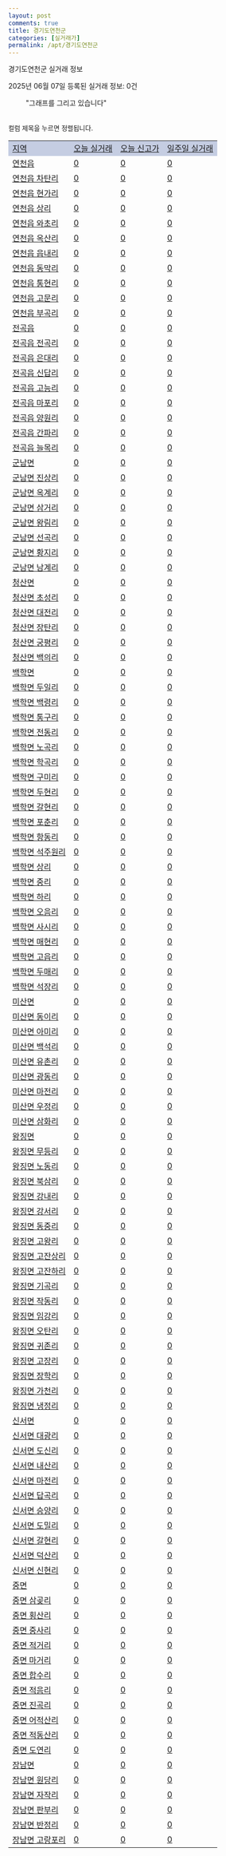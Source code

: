 ```yaml
---
layout: post
comments: true
title: 경기도연천군
categories: [실거래가]
permalink: /apt/경기도연천군
---
```


경기도연천군 실거래 정보

2025년 06월 07일 등록된 실거래 정보: 0건

<!--<script async src="https://pagead2.googlesyndication.com/pagead/js/adsbygoogle.js?client=ca-pub-3485438051770037"
 crossorigin="anonymous"></script>-->

<script type="text/javascript">
  google.charts.load('current', {'packages':['corechart']});
  google.charts.setOnLoadCallback(drawChart);

  function drawChart() {
    var data = google.visualization.arrayToDataTable([['거래일', '매매', '전월세', '전매'], ['21-01', 1, 0, 0], ['21-02', 16, 11, 0], ['21-03', 0, 1, 0], ['21-04', 0, 1, 0], ['21-05', 0, 1, 0], ['21-06', 0, 1, 0], ['21-07', 1, 1, 0], ['21-08', 20, 31, 0], ['21-09', 24, 17, 0], ['21-10', 33, 8, 0], ['21-11', 8, 11, 0], ['21-12', 13, 9, 0], ['22-01', 12, 8, 0], ['22-02', 11, 11, 0], ['22-03', 11, 8, 0], ['22-04', 17, 23, 0], ['22-05', 14, 10, 0], ['22-06', 8, 12, 0], ['22-07', 8, 9, 0], ['22-08', 3, 1, 0], ['23-07', 0, 1, 0], ['23-08', 0, 1, 0], ['23-09', 0, 1, 0], ['23-10', 0, 4, 0], ['23-11', 9, 16, 1], ['23-12', 7, 19, 1], ['24-01', 1, 2, 0], ['24-02', 0, 1, 0], ['24-03', 0, 1, 0], ['24-04', 0, 1, 0], ['24-05', 3, 6, 0], ['24-06', 13, 11, 1], ['24-07', 3, 12, 0], ['24-08', 18, 5, 2], ['24-09', 9, 10, 2], ['24-10', 19, 6, 21], ['24-11', 8, 0, 8], ['24-12', 10, 10, 10], ['25-01', 16, 16, 16], ['25-02', 24, 24, 24], ['25-03', 17, 17, 17], ['25-04', 8, 8, 8], ['25-05', 5, 5, 5]]);

    var options = {
      title: '최근 1년간 유형별 거래량 추이',
      legend: { position: 'bottom' }
    };

    setTimeout(function() {
        var chart = new google.visualization.LineChart(document.getElementById('columnchart_material'));
        chart.draw(data, (options));
        document.getElementById('loading').style.display = 'none';
        var dayLabel = (new Date()).getDay();
        if (dayLabel < 2) {
            sorttable.innerSortFunction.apply(document.getElementById('week'), []);
            sorttable.innerSortFunction.apply(document.getElementById('week'), []);        
        }
        else {
            sorttable.innerSortFunction.apply(document.getElementById('today'), []);
            sorttable.innerSortFunction.apply(document.getElementById('today'), []);
        }
    }, 200);

  }
</script>

<div id="loading" style="z-index:20; display: block; margin-left: 35px">"그래프를 그리고 있습니다"</div>
<div id="columnchart_material" style="width: 95%; margin-left: -35px; display: block"></div>
<!--<div style="width: 95%; margin-left: -35px; display: block">
      <script async src="https://pagead2.googlesyndication.com/pagead/js/adsbygoogle.js?client=ca-pub-3485438051770037"
          crossorigin="anonymous"></script>
      <ins class="adsbygoogle"
          style="display:block"
          data-ad-format="fluid"
          data-ad-layout-key="-fb+5w+4e-db+86"
          data-ad-client="ca-pub-3485438051770037"
          data-ad-slot="1827090281"></ins>
      <script>
          (adsbygoogle = window.adsbygoogle || []).push({});
      </script>
</div>-->
<br>

<font size='small' style='font-size: small;'>컬럼 제목을 누르면 정렬됩니다.</font>
<table class="sortable">
  <tr style='background-color: rgba(114, 132, 186,0.4);'>
    <td id="region"><a href="#">지역</a></td>
    <td id="today"><a href="#">오늘 실거래</a></td>
    <td id="today_new"><a href="#">오늘 신고가</a></td>
    <td id="week"><a href="#">일주일 실거래</a></td>
  </tr>

  
  <tr class="item">
    <td><a href="경기도연천군연천읍">연천읍</a></td>
    <td><a href="경기도연천군연천읍">0</a></td>
    <td><a href="경기도연천군연천읍">0</a></td>
    <td><a href="경기도연천군연천읍">0</a></td>
  </tr>
    

  <tr class="item">
    <td><a href="경기도연천군연천읍차탄리">연천읍 차탄리</a></td>
    <td><a href="경기도연천군연천읍차탄리">0</a></td>
    <td><a href="경기도연천군연천읍차탄리">0</a></td>
    <td><a href="경기도연천군연천읍차탄리">0</a></td>
  </tr>
    

  <tr class="item">
    <td><a href="경기도연천군연천읍현가리">연천읍 현가리</a></td>
    <td><a href="경기도연천군연천읍현가리">0</a></td>
    <td><a href="경기도연천군연천읍현가리">0</a></td>
    <td><a href="경기도연천군연천읍현가리">0</a></td>
  </tr>
    

  <tr class="item">
    <td><a href="경기도연천군연천읍상리">연천읍 상리</a></td>
    <td><a href="경기도연천군연천읍상리">0</a></td>
    <td><a href="경기도연천군연천읍상리">0</a></td>
    <td><a href="경기도연천군연천읍상리">0</a></td>
  </tr>
    

  <tr class="item">
    <td><a href="경기도연천군연천읍와초리">연천읍 와초리</a></td>
    <td><a href="경기도연천군연천읍와초리">0</a></td>
    <td><a href="경기도연천군연천읍와초리">0</a></td>
    <td><a href="경기도연천군연천읍와초리">0</a></td>
  </tr>
    

  <tr class="item">
    <td><a href="경기도연천군연천읍옥산리">연천읍 옥산리</a></td>
    <td><a href="경기도연천군연천읍옥산리">0</a></td>
    <td><a href="경기도연천군연천읍옥산리">0</a></td>
    <td><a href="경기도연천군연천읍옥산리">0</a></td>
  </tr>
    

  <tr class="item">
    <td><a href="경기도연천군연천읍읍내리">연천읍 읍내리</a></td>
    <td><a href="경기도연천군연천읍읍내리">0</a></td>
    <td><a href="경기도연천군연천읍읍내리">0</a></td>
    <td><a href="경기도연천군연천읍읍내리">0</a></td>
  </tr>
    

  <tr class="item">
    <td><a href="경기도연천군연천읍동막리">연천읍 동막리</a></td>
    <td><a href="경기도연천군연천읍동막리">0</a></td>
    <td><a href="경기도연천군연천읍동막리">0</a></td>
    <td><a href="경기도연천군연천읍동막리">0</a></td>
  </tr>
    

  <tr class="item">
    <td><a href="경기도연천군연천읍통현리">연천읍 통현리</a></td>
    <td><a href="경기도연천군연천읍통현리">0</a></td>
    <td><a href="경기도연천군연천읍통현리">0</a></td>
    <td><a href="경기도연천군연천읍통현리">0</a></td>
  </tr>
    

  <tr class="item">
    <td><a href="경기도연천군연천읍고문리">연천읍 고문리</a></td>
    <td><a href="경기도연천군연천읍고문리">0</a></td>
    <td><a href="경기도연천군연천읍고문리">0</a></td>
    <td><a href="경기도연천군연천읍고문리">0</a></td>
  </tr>
    

  <tr class="item">
    <td><a href="경기도연천군연천읍부곡리">연천읍 부곡리</a></td>
    <td><a href="경기도연천군연천읍부곡리">0</a></td>
    <td><a href="경기도연천군연천읍부곡리">0</a></td>
    <td><a href="경기도연천군연천읍부곡리">0</a></td>
  </tr>
    

  <tr class="item">
    <td><a href="경기도연천군전곡읍">전곡읍</a></td>
    <td><a href="경기도연천군전곡읍">0</a></td>
    <td><a href="경기도연천군전곡읍">0</a></td>
    <td><a href="경기도연천군전곡읍">0</a></td>
  </tr>
    

  <tr class="item">
    <td><a href="경기도연천군전곡읍전곡리">전곡읍 전곡리</a></td>
    <td><a href="경기도연천군전곡읍전곡리">0</a></td>
    <td><a href="경기도연천군전곡읍전곡리">0</a></td>
    <td><a href="경기도연천군전곡읍전곡리">0</a></td>
  </tr>
    

  <tr class="item">
    <td><a href="경기도연천군전곡읍은대리">전곡읍 은대리</a></td>
    <td><a href="경기도연천군전곡읍은대리">0</a></td>
    <td><a href="경기도연천군전곡읍은대리">0</a></td>
    <td><a href="경기도연천군전곡읍은대리">0</a></td>
  </tr>
    

  <tr class="item">
    <td><a href="경기도연천군전곡읍신답리">전곡읍 신답리</a></td>
    <td><a href="경기도연천군전곡읍신답리">0</a></td>
    <td><a href="경기도연천군전곡읍신답리">0</a></td>
    <td><a href="경기도연천군전곡읍신답리">0</a></td>
  </tr>
    

  <tr class="item">
    <td><a href="경기도연천군전곡읍고능리">전곡읍 고능리</a></td>
    <td><a href="경기도연천군전곡읍고능리">0</a></td>
    <td><a href="경기도연천군전곡읍고능리">0</a></td>
    <td><a href="경기도연천군전곡읍고능리">0</a></td>
  </tr>
    

  <tr class="item">
    <td><a href="경기도연천군전곡읍마포리">전곡읍 마포리</a></td>
    <td><a href="경기도연천군전곡읍마포리">0</a></td>
    <td><a href="경기도연천군전곡읍마포리">0</a></td>
    <td><a href="경기도연천군전곡읍마포리">0</a></td>
  </tr>
    

  <tr class="item">
    <td><a href="경기도연천군전곡읍양원리">전곡읍 양원리</a></td>
    <td><a href="경기도연천군전곡읍양원리">0</a></td>
    <td><a href="경기도연천군전곡읍양원리">0</a></td>
    <td><a href="경기도연천군전곡읍양원리">0</a></td>
  </tr>
    

  <tr class="item">
    <td><a href="경기도연천군전곡읍간파리">전곡읍 간파리</a></td>
    <td><a href="경기도연천군전곡읍간파리">0</a></td>
    <td><a href="경기도연천군전곡읍간파리">0</a></td>
    <td><a href="경기도연천군전곡읍간파리">0</a></td>
  </tr>
    

  <tr class="item">
    <td><a href="경기도연천군전곡읍늘목리">전곡읍 늘목리</a></td>
    <td><a href="경기도연천군전곡읍늘목리">0</a></td>
    <td><a href="경기도연천군전곡읍늘목리">0</a></td>
    <td><a href="경기도연천군전곡읍늘목리">0</a></td>
  </tr>
    

  <tr class="item">
    <td><a href="경기도연천군군남면">군남면</a></td>
    <td><a href="경기도연천군군남면">0</a></td>
    <td><a href="경기도연천군군남면">0</a></td>
    <td><a href="경기도연천군군남면">0</a></td>
  </tr>
    

  <tr class="item">
    <td><a href="경기도연천군군남면진상리">군남면 진상리</a></td>
    <td><a href="경기도연천군군남면진상리">0</a></td>
    <td><a href="경기도연천군군남면진상리">0</a></td>
    <td><a href="경기도연천군군남면진상리">0</a></td>
  </tr>
    

  <tr class="item">
    <td><a href="경기도연천군군남면옥계리">군남면 옥계리</a></td>
    <td><a href="경기도연천군군남면옥계리">0</a></td>
    <td><a href="경기도연천군군남면옥계리">0</a></td>
    <td><a href="경기도연천군군남면옥계리">0</a></td>
  </tr>
    

  <tr class="item">
    <td><a href="경기도연천군군남면삼거리">군남면 삼거리</a></td>
    <td><a href="경기도연천군군남면삼거리">0</a></td>
    <td><a href="경기도연천군군남면삼거리">0</a></td>
    <td><a href="경기도연천군군남면삼거리">0</a></td>
  </tr>
    

  <tr class="item">
    <td><a href="경기도연천군군남면왕림리">군남면 왕림리</a></td>
    <td><a href="경기도연천군군남면왕림리">0</a></td>
    <td><a href="경기도연천군군남면왕림리">0</a></td>
    <td><a href="경기도연천군군남면왕림리">0</a></td>
  </tr>
    

  <tr class="item">
    <td><a href="경기도연천군군남면선곡리">군남면 선곡리</a></td>
    <td><a href="경기도연천군군남면선곡리">0</a></td>
    <td><a href="경기도연천군군남면선곡리">0</a></td>
    <td><a href="경기도연천군군남면선곡리">0</a></td>
  </tr>
    

  <tr class="item">
    <td><a href="경기도연천군군남면황지리">군남면 황지리</a></td>
    <td><a href="경기도연천군군남면황지리">0</a></td>
    <td><a href="경기도연천군군남면황지리">0</a></td>
    <td><a href="경기도연천군군남면황지리">0</a></td>
  </tr>
    

  <tr class="item">
    <td><a href="경기도연천군군남면남계리">군남면 남계리</a></td>
    <td><a href="경기도연천군군남면남계리">0</a></td>
    <td><a href="경기도연천군군남면남계리">0</a></td>
    <td><a href="경기도연천군군남면남계리">0</a></td>
  </tr>
    

  <tr class="item">
    <td><a href="경기도연천군청산면">청산면</a></td>
    <td><a href="경기도연천군청산면">0</a></td>
    <td><a href="경기도연천군청산면">0</a></td>
    <td><a href="경기도연천군청산면">0</a></td>
  </tr>
    

  <tr class="item">
    <td><a href="경기도연천군청산면초성리">청산면 초성리</a></td>
    <td><a href="경기도연천군청산면초성리">0</a></td>
    <td><a href="경기도연천군청산면초성리">0</a></td>
    <td><a href="경기도연천군청산면초성리">0</a></td>
  </tr>
    

  <tr class="item">
    <td><a href="경기도연천군청산면대전리">청산면 대전리</a></td>
    <td><a href="경기도연천군청산면대전리">0</a></td>
    <td><a href="경기도연천군청산면대전리">0</a></td>
    <td><a href="경기도연천군청산면대전리">0</a></td>
  </tr>
    

  <tr class="item">
    <td><a href="경기도연천군청산면장탄리">청산면 장탄리</a></td>
    <td><a href="경기도연천군청산면장탄리">0</a></td>
    <td><a href="경기도연천군청산면장탄리">0</a></td>
    <td><a href="경기도연천군청산면장탄리">0</a></td>
  </tr>
    

  <tr class="item">
    <td><a href="경기도연천군청산면궁평리">청산면 궁평리</a></td>
    <td><a href="경기도연천군청산면궁평리">0</a></td>
    <td><a href="경기도연천군청산면궁평리">0</a></td>
    <td><a href="경기도연천군청산면궁평리">0</a></td>
  </tr>
    

  <tr class="item">
    <td><a href="경기도연천군청산면백의리">청산면 백의리</a></td>
    <td><a href="경기도연천군청산면백의리">0</a></td>
    <td><a href="경기도연천군청산면백의리">0</a></td>
    <td><a href="경기도연천군청산면백의리">0</a></td>
  </tr>
    

  <tr class="item">
    <td><a href="경기도연천군백학면">백학면</a></td>
    <td><a href="경기도연천군백학면">0</a></td>
    <td><a href="경기도연천군백학면">0</a></td>
    <td><a href="경기도연천군백학면">0</a></td>
  </tr>
    

  <tr class="item">
    <td><a href="경기도연천군백학면두일리">백학면 두일리</a></td>
    <td><a href="경기도연천군백학면두일리">0</a></td>
    <td><a href="경기도연천군백학면두일리">0</a></td>
    <td><a href="경기도연천군백학면두일리">0</a></td>
  </tr>
    

  <tr class="item">
    <td><a href="경기도연천군백학면백령리">백학면 백령리</a></td>
    <td><a href="경기도연천군백학면백령리">0</a></td>
    <td><a href="경기도연천군백학면백령리">0</a></td>
    <td><a href="경기도연천군백학면백령리">0</a></td>
  </tr>
    

  <tr class="item">
    <td><a href="경기도연천군백학면통구리">백학면 통구리</a></td>
    <td><a href="경기도연천군백학면통구리">0</a></td>
    <td><a href="경기도연천군백학면통구리">0</a></td>
    <td><a href="경기도연천군백학면통구리">0</a></td>
  </tr>
    

  <tr class="item">
    <td><a href="경기도연천군백학면전동리">백학면 전동리</a></td>
    <td><a href="경기도연천군백학면전동리">0</a></td>
    <td><a href="경기도연천군백학면전동리">0</a></td>
    <td><a href="경기도연천군백학면전동리">0</a></td>
  </tr>
    

  <tr class="item">
    <td><a href="경기도연천군백학면노곡리">백학면 노곡리</a></td>
    <td><a href="경기도연천군백학면노곡리">0</a></td>
    <td><a href="경기도연천군백학면노곡리">0</a></td>
    <td><a href="경기도연천군백학면노곡리">0</a></td>
  </tr>
    

  <tr class="item">
    <td><a href="경기도연천군백학면학곡리">백학면 학곡리</a></td>
    <td><a href="경기도연천군백학면학곡리">0</a></td>
    <td><a href="경기도연천군백학면학곡리">0</a></td>
    <td><a href="경기도연천군백학면학곡리">0</a></td>
  </tr>
    

  <tr class="item">
    <td><a href="경기도연천군백학면구미리">백학면 구미리</a></td>
    <td><a href="경기도연천군백학면구미리">0</a></td>
    <td><a href="경기도연천군백학면구미리">0</a></td>
    <td><a href="경기도연천군백학면구미리">0</a></td>
  </tr>
    

  <tr class="item">
    <td><a href="경기도연천군백학면두현리">백학면 두현리</a></td>
    <td><a href="경기도연천군백학면두현리">0</a></td>
    <td><a href="경기도연천군백학면두현리">0</a></td>
    <td><a href="경기도연천군백학면두현리">0</a></td>
  </tr>
    

  <tr class="item">
    <td><a href="경기도연천군백학면갈현리">백학면 갈현리</a></td>
    <td><a href="경기도연천군백학면갈현리">0</a></td>
    <td><a href="경기도연천군백학면갈현리">0</a></td>
    <td><a href="경기도연천군백학면갈현리">0</a></td>
  </tr>
    

  <tr class="item">
    <td><a href="경기도연천군백학면포춘리">백학면 포춘리</a></td>
    <td><a href="경기도연천군백학면포춘리">0</a></td>
    <td><a href="경기도연천군백학면포춘리">0</a></td>
    <td><a href="경기도연천군백학면포춘리">0</a></td>
  </tr>
    

  <tr class="item">
    <td><a href="경기도연천군백학면항동리">백학면 항동리</a></td>
    <td><a href="경기도연천군백학면항동리">0</a></td>
    <td><a href="경기도연천군백학면항동리">0</a></td>
    <td><a href="경기도연천군백학면항동리">0</a></td>
  </tr>
    

  <tr class="item">
    <td><a href="경기도연천군백학면석주원리">백학면 석주원리</a></td>
    <td><a href="경기도연천군백학면석주원리">0</a></td>
    <td><a href="경기도연천군백학면석주원리">0</a></td>
    <td><a href="경기도연천군백학면석주원리">0</a></td>
  </tr>
    

  <tr class="item">
    <td><a href="경기도연천군백학면상리">백학면 상리</a></td>
    <td><a href="경기도연천군백학면상리">0</a></td>
    <td><a href="경기도연천군백학면상리">0</a></td>
    <td><a href="경기도연천군백학면상리">0</a></td>
  </tr>
    

  <tr class="item">
    <td><a href="경기도연천군백학면중리">백학면 중리</a></td>
    <td><a href="경기도연천군백학면중리">0</a></td>
    <td><a href="경기도연천군백학면중리">0</a></td>
    <td><a href="경기도연천군백학면중리">0</a></td>
  </tr>
    

  <tr class="item">
    <td><a href="경기도연천군백학면하리">백학면 하리</a></td>
    <td><a href="경기도연천군백학면하리">0</a></td>
    <td><a href="경기도연천군백학면하리">0</a></td>
    <td><a href="경기도연천군백학면하리">0</a></td>
  </tr>
    

  <tr class="item">
    <td><a href="경기도연천군백학면오음리">백학면 오음리</a></td>
    <td><a href="경기도연천군백학면오음리">0</a></td>
    <td><a href="경기도연천군백학면오음리">0</a></td>
    <td><a href="경기도연천군백학면오음리">0</a></td>
  </tr>
    

  <tr class="item">
    <td><a href="경기도연천군백학면사시리">백학면 사시리</a></td>
    <td><a href="경기도연천군백학면사시리">0</a></td>
    <td><a href="경기도연천군백학면사시리">0</a></td>
    <td><a href="경기도연천군백학면사시리">0</a></td>
  </tr>
    

  <tr class="item">
    <td><a href="경기도연천군백학면매현리">백학면 매현리</a></td>
    <td><a href="경기도연천군백학면매현리">0</a></td>
    <td><a href="경기도연천군백학면매현리">0</a></td>
    <td><a href="경기도연천군백학면매현리">0</a></td>
  </tr>
    

  <tr class="item">
    <td><a href="경기도연천군백학면고읍리">백학면 고읍리</a></td>
    <td><a href="경기도연천군백학면고읍리">0</a></td>
    <td><a href="경기도연천군백학면고읍리">0</a></td>
    <td><a href="경기도연천군백학면고읍리">0</a></td>
  </tr>
    

  <tr class="item">
    <td><a href="경기도연천군백학면두매리">백학면 두매리</a></td>
    <td><a href="경기도연천군백학면두매리">0</a></td>
    <td><a href="경기도연천군백학면두매리">0</a></td>
    <td><a href="경기도연천군백학면두매리">0</a></td>
  </tr>
    

  <tr class="item">
    <td><a href="경기도연천군백학면석장리">백학면 석장리</a></td>
    <td><a href="경기도연천군백학면석장리">0</a></td>
    <td><a href="경기도연천군백학면석장리">0</a></td>
    <td><a href="경기도연천군백학면석장리">0</a></td>
  </tr>
    

  <tr class="item">
    <td><a href="경기도연천군미산면">미산면</a></td>
    <td><a href="경기도연천군미산면">0</a></td>
    <td><a href="경기도연천군미산면">0</a></td>
    <td><a href="경기도연천군미산면">0</a></td>
  </tr>
    

  <tr class="item">
    <td><a href="경기도연천군미산면동이리">미산면 동이리</a></td>
    <td><a href="경기도연천군미산면동이리">0</a></td>
    <td><a href="경기도연천군미산면동이리">0</a></td>
    <td><a href="경기도연천군미산면동이리">0</a></td>
  </tr>
    

  <tr class="item">
    <td><a href="경기도연천군미산면아미리">미산면 아미리</a></td>
    <td><a href="경기도연천군미산면아미리">0</a></td>
    <td><a href="경기도연천군미산면아미리">0</a></td>
    <td><a href="경기도연천군미산면아미리">0</a></td>
  </tr>
    

  <tr class="item">
    <td><a href="경기도연천군미산면백석리">미산면 백석리</a></td>
    <td><a href="경기도연천군미산면백석리">0</a></td>
    <td><a href="경기도연천군미산면백석리">0</a></td>
    <td><a href="경기도연천군미산면백석리">0</a></td>
  </tr>
    

  <tr class="item">
    <td><a href="경기도연천군미산면유촌리">미산면 유촌리</a></td>
    <td><a href="경기도연천군미산면유촌리">0</a></td>
    <td><a href="경기도연천군미산면유촌리">0</a></td>
    <td><a href="경기도연천군미산면유촌리">0</a></td>
  </tr>
    

  <tr class="item">
    <td><a href="경기도연천군미산면광동리">미산면 광동리</a></td>
    <td><a href="경기도연천군미산면광동리">0</a></td>
    <td><a href="경기도연천군미산면광동리">0</a></td>
    <td><a href="경기도연천군미산면광동리">0</a></td>
  </tr>
    

  <tr class="item">
    <td><a href="경기도연천군미산면마전리">미산면 마전리</a></td>
    <td><a href="경기도연천군미산면마전리">0</a></td>
    <td><a href="경기도연천군미산면마전리">0</a></td>
    <td><a href="경기도연천군미산면마전리">0</a></td>
  </tr>
    

  <tr class="item">
    <td><a href="경기도연천군미산면우정리">미산면 우정리</a></td>
    <td><a href="경기도연천군미산면우정리">0</a></td>
    <td><a href="경기도연천군미산면우정리">0</a></td>
    <td><a href="경기도연천군미산면우정리">0</a></td>
  </tr>
    

  <tr class="item">
    <td><a href="경기도연천군미산면삼화리">미산면 삼화리</a></td>
    <td><a href="경기도연천군미산면삼화리">0</a></td>
    <td><a href="경기도연천군미산면삼화리">0</a></td>
    <td><a href="경기도연천군미산면삼화리">0</a></td>
  </tr>
    

  <tr class="item">
    <td><a href="경기도연천군왕징면">왕징면</a></td>
    <td><a href="경기도연천군왕징면">0</a></td>
    <td><a href="경기도연천군왕징면">0</a></td>
    <td><a href="경기도연천군왕징면">0</a></td>
  </tr>
    

  <tr class="item">
    <td><a href="경기도연천군왕징면무등리">왕징면 무등리</a></td>
    <td><a href="경기도연천군왕징면무등리">0</a></td>
    <td><a href="경기도연천군왕징면무등리">0</a></td>
    <td><a href="경기도연천군왕징면무등리">0</a></td>
  </tr>
    

  <tr class="item">
    <td><a href="경기도연천군왕징면노동리">왕징면 노동리</a></td>
    <td><a href="경기도연천군왕징면노동리">0</a></td>
    <td><a href="경기도연천군왕징면노동리">0</a></td>
    <td><a href="경기도연천군왕징면노동리">0</a></td>
  </tr>
    

  <tr class="item">
    <td><a href="경기도연천군왕징면북삼리">왕징면 북삼리</a></td>
    <td><a href="경기도연천군왕징면북삼리">0</a></td>
    <td><a href="경기도연천군왕징면북삼리">0</a></td>
    <td><a href="경기도연천군왕징면북삼리">0</a></td>
  </tr>
    

  <tr class="item">
    <td><a href="경기도연천군왕징면강내리">왕징면 강내리</a></td>
    <td><a href="경기도연천군왕징면강내리">0</a></td>
    <td><a href="경기도연천군왕징면강내리">0</a></td>
    <td><a href="경기도연천군왕징면강내리">0</a></td>
  </tr>
    

  <tr class="item">
    <td><a href="경기도연천군왕징면강서리">왕징면 강서리</a></td>
    <td><a href="경기도연천군왕징면강서리">0</a></td>
    <td><a href="경기도연천군왕징면강서리">0</a></td>
    <td><a href="경기도연천군왕징면강서리">0</a></td>
  </tr>
    

  <tr class="item">
    <td><a href="경기도연천군왕징면동중리">왕징면 동중리</a></td>
    <td><a href="경기도연천군왕징면동중리">0</a></td>
    <td><a href="경기도연천군왕징면동중리">0</a></td>
    <td><a href="경기도연천군왕징면동중리">0</a></td>
  </tr>
    

  <tr class="item">
    <td><a href="경기도연천군왕징면고왕리">왕징면 고왕리</a></td>
    <td><a href="경기도연천군왕징면고왕리">0</a></td>
    <td><a href="경기도연천군왕징면고왕리">0</a></td>
    <td><a href="경기도연천군왕징면고왕리">0</a></td>
  </tr>
    

  <tr class="item">
    <td><a href="경기도연천군왕징면고잔상리">왕징면 고잔상리</a></td>
    <td><a href="경기도연천군왕징면고잔상리">0</a></td>
    <td><a href="경기도연천군왕징면고잔상리">0</a></td>
    <td><a href="경기도연천군왕징면고잔상리">0</a></td>
  </tr>
    

  <tr class="item">
    <td><a href="경기도연천군왕징면고잔하리">왕징면 고잔하리</a></td>
    <td><a href="경기도연천군왕징면고잔하리">0</a></td>
    <td><a href="경기도연천군왕징면고잔하리">0</a></td>
    <td><a href="경기도연천군왕징면고잔하리">0</a></td>
  </tr>
    

  <tr class="item">
    <td><a href="경기도연천군왕징면기곡리">왕징면 기곡리</a></td>
    <td><a href="경기도연천군왕징면기곡리">0</a></td>
    <td><a href="경기도연천군왕징면기곡리">0</a></td>
    <td><a href="경기도연천군왕징면기곡리">0</a></td>
  </tr>
    

  <tr class="item">
    <td><a href="경기도연천군왕징면작동리">왕징면 작동리</a></td>
    <td><a href="경기도연천군왕징면작동리">0</a></td>
    <td><a href="경기도연천군왕징면작동리">0</a></td>
    <td><a href="경기도연천군왕징면작동리">0</a></td>
  </tr>
    

  <tr class="item">
    <td><a href="경기도연천군왕징면임강리">왕징면 임강리</a></td>
    <td><a href="경기도연천군왕징면임강리">0</a></td>
    <td><a href="경기도연천군왕징면임강리">0</a></td>
    <td><a href="경기도연천군왕징면임강리">0</a></td>
  </tr>
    

  <tr class="item">
    <td><a href="경기도연천군왕징면오탄리">왕징면 오탄리</a></td>
    <td><a href="경기도연천군왕징면오탄리">0</a></td>
    <td><a href="경기도연천군왕징면오탄리">0</a></td>
    <td><a href="경기도연천군왕징면오탄리">0</a></td>
  </tr>
    

  <tr class="item">
    <td><a href="경기도연천군왕징면귀존리">왕징면 귀존리</a></td>
    <td><a href="경기도연천군왕징면귀존리">0</a></td>
    <td><a href="경기도연천군왕징면귀존리">0</a></td>
    <td><a href="경기도연천군왕징면귀존리">0</a></td>
  </tr>
    

  <tr class="item">
    <td><a href="경기도연천군왕징면고장리">왕징면 고장리</a></td>
    <td><a href="경기도연천군왕징면고장리">0</a></td>
    <td><a href="경기도연천군왕징면고장리">0</a></td>
    <td><a href="경기도연천군왕징면고장리">0</a></td>
  </tr>
    

  <tr class="item">
    <td><a href="경기도연천군왕징면장학리">왕징면 장학리</a></td>
    <td><a href="경기도연천군왕징면장학리">0</a></td>
    <td><a href="경기도연천군왕징면장학리">0</a></td>
    <td><a href="경기도연천군왕징면장학리">0</a></td>
  </tr>
    

  <tr class="item">
    <td><a href="경기도연천군왕징면가천리">왕징면 가천리</a></td>
    <td><a href="경기도연천군왕징면가천리">0</a></td>
    <td><a href="경기도연천군왕징면가천리">0</a></td>
    <td><a href="경기도연천군왕징면가천리">0</a></td>
  </tr>
    

  <tr class="item">
    <td><a href="경기도연천군왕징면냉정리">왕징면 냉정리</a></td>
    <td><a href="경기도연천군왕징면냉정리">0</a></td>
    <td><a href="경기도연천군왕징면냉정리">0</a></td>
    <td><a href="경기도연천군왕징면냉정리">0</a></td>
  </tr>
    

  <tr class="item">
    <td><a href="경기도연천군신서면">신서면</a></td>
    <td><a href="경기도연천군신서면">0</a></td>
    <td><a href="경기도연천군신서면">0</a></td>
    <td><a href="경기도연천군신서면">0</a></td>
  </tr>
    

  <tr class="item">
    <td><a href="경기도연천군신서면대광리">신서면 대광리</a></td>
    <td><a href="경기도연천군신서면대광리">0</a></td>
    <td><a href="경기도연천군신서면대광리">0</a></td>
    <td><a href="경기도연천군신서면대광리">0</a></td>
  </tr>
    

  <tr class="item">
    <td><a href="경기도연천군신서면도신리">신서면 도신리</a></td>
    <td><a href="경기도연천군신서면도신리">0</a></td>
    <td><a href="경기도연천군신서면도신리">0</a></td>
    <td><a href="경기도연천군신서면도신리">0</a></td>
  </tr>
    

  <tr class="item">
    <td><a href="경기도연천군신서면내산리">신서면 내산리</a></td>
    <td><a href="경기도연천군신서면내산리">0</a></td>
    <td><a href="경기도연천군신서면내산리">0</a></td>
    <td><a href="경기도연천군신서면내산리">0</a></td>
  </tr>
    

  <tr class="item">
    <td><a href="경기도연천군신서면마전리">신서면 마전리</a></td>
    <td><a href="경기도연천군신서면마전리">0</a></td>
    <td><a href="경기도연천군신서면마전리">0</a></td>
    <td><a href="경기도연천군신서면마전리">0</a></td>
  </tr>
    

  <tr class="item">
    <td><a href="경기도연천군신서면답곡리">신서면 답곡리</a></td>
    <td><a href="경기도연천군신서면답곡리">0</a></td>
    <td><a href="경기도연천군신서면답곡리">0</a></td>
    <td><a href="경기도연천군신서면답곡리">0</a></td>
  </tr>
    

  <tr class="item">
    <td><a href="경기도연천군신서면승양리">신서면 승양리</a></td>
    <td><a href="경기도연천군신서면승양리">0</a></td>
    <td><a href="경기도연천군신서면승양리">0</a></td>
    <td><a href="경기도연천군신서면승양리">0</a></td>
  </tr>
    

  <tr class="item">
    <td><a href="경기도연천군신서면도밀리">신서면 도밀리</a></td>
    <td><a href="경기도연천군신서면도밀리">0</a></td>
    <td><a href="경기도연천군신서면도밀리">0</a></td>
    <td><a href="경기도연천군신서면도밀리">0</a></td>
  </tr>
    

  <tr class="item">
    <td><a href="경기도연천군신서면갈현리">신서면 갈현리</a></td>
    <td><a href="경기도연천군신서면갈현리">0</a></td>
    <td><a href="경기도연천군신서면갈현리">0</a></td>
    <td><a href="경기도연천군신서면갈현리">0</a></td>
  </tr>
    

  <tr class="item">
    <td><a href="경기도연천군신서면덕산리">신서면 덕산리</a></td>
    <td><a href="경기도연천군신서면덕산리">0</a></td>
    <td><a href="경기도연천군신서면덕산리">0</a></td>
    <td><a href="경기도연천군신서면덕산리">0</a></td>
  </tr>
    

  <tr class="item">
    <td><a href="경기도연천군신서면신현리">신서면 신현리</a></td>
    <td><a href="경기도연천군신서면신현리">0</a></td>
    <td><a href="경기도연천군신서면신현리">0</a></td>
    <td><a href="경기도연천군신서면신현리">0</a></td>
  </tr>
    

  <tr class="item">
    <td><a href="경기도연천군중면">중면</a></td>
    <td><a href="경기도연천군중면">0</a></td>
    <td><a href="경기도연천군중면">0</a></td>
    <td><a href="경기도연천군중면">0</a></td>
  </tr>
    

  <tr class="item">
    <td><a href="경기도연천군중면삼곶리">중면 삼곶리</a></td>
    <td><a href="경기도연천군중면삼곶리">0</a></td>
    <td><a href="경기도연천군중면삼곶리">0</a></td>
    <td><a href="경기도연천군중면삼곶리">0</a></td>
  </tr>
    

  <tr class="item">
    <td><a href="경기도연천군중면횡산리">중면 횡산리</a></td>
    <td><a href="경기도연천군중면횡산리">0</a></td>
    <td><a href="경기도연천군중면횡산리">0</a></td>
    <td><a href="경기도연천군중면횡산리">0</a></td>
  </tr>
    

  <tr class="item">
    <td><a href="경기도연천군중면중사리">중면 중사리</a></td>
    <td><a href="경기도연천군중면중사리">0</a></td>
    <td><a href="경기도연천군중면중사리">0</a></td>
    <td><a href="경기도연천군중면중사리">0</a></td>
  </tr>
    

  <tr class="item">
    <td><a href="경기도연천군중면적거리">중면 적거리</a></td>
    <td><a href="경기도연천군중면적거리">0</a></td>
    <td><a href="경기도연천군중면적거리">0</a></td>
    <td><a href="경기도연천군중면적거리">0</a></td>
  </tr>
    

  <tr class="item">
    <td><a href="경기도연천군중면마거리">중면 마거리</a></td>
    <td><a href="경기도연천군중면마거리">0</a></td>
    <td><a href="경기도연천군중면마거리">0</a></td>
    <td><a href="경기도연천군중면마거리">0</a></td>
  </tr>
    

  <tr class="item">
    <td><a href="경기도연천군중면합수리">중면 합수리</a></td>
    <td><a href="경기도연천군중면합수리">0</a></td>
    <td><a href="경기도연천군중면합수리">0</a></td>
    <td><a href="경기도연천군중면합수리">0</a></td>
  </tr>
    

  <tr class="item">
    <td><a href="경기도연천군중면적음리">중면 적음리</a></td>
    <td><a href="경기도연천군중면적음리">0</a></td>
    <td><a href="경기도연천군중면적음리">0</a></td>
    <td><a href="경기도연천군중면적음리">0</a></td>
  </tr>
    

  <tr class="item">
    <td><a href="경기도연천군중면진곡리">중면 진곡리</a></td>
    <td><a href="경기도연천군중면진곡리">0</a></td>
    <td><a href="경기도연천군중면진곡리">0</a></td>
    <td><a href="경기도연천군중면진곡리">0</a></td>
  </tr>
    

  <tr class="item">
    <td><a href="경기도연천군중면어적산리">중면 어적산리</a></td>
    <td><a href="경기도연천군중면어적산리">0</a></td>
    <td><a href="경기도연천군중면어적산리">0</a></td>
    <td><a href="경기도연천군중면어적산리">0</a></td>
  </tr>
    

  <tr class="item">
    <td><a href="경기도연천군중면적동산리">중면 적동산리</a></td>
    <td><a href="경기도연천군중면적동산리">0</a></td>
    <td><a href="경기도연천군중면적동산리">0</a></td>
    <td><a href="경기도연천군중면적동산리">0</a></td>
  </tr>
    

  <tr class="item">
    <td><a href="경기도연천군중면도연리">중면 도연리</a></td>
    <td><a href="경기도연천군중면도연리">0</a></td>
    <td><a href="경기도연천군중면도연리">0</a></td>
    <td><a href="경기도연천군중면도연리">0</a></td>
  </tr>
    

  <tr class="item">
    <td><a href="경기도연천군장남면">장남면</a></td>
    <td><a href="경기도연천군장남면">0</a></td>
    <td><a href="경기도연천군장남면">0</a></td>
    <td><a href="경기도연천군장남면">0</a></td>
  </tr>
    

  <tr class="item">
    <td><a href="경기도연천군장남면원당리">장남면 원당리</a></td>
    <td><a href="경기도연천군장남면원당리">0</a></td>
    <td><a href="경기도연천군장남면원당리">0</a></td>
    <td><a href="경기도연천군장남면원당리">0</a></td>
  </tr>
    

  <tr class="item">
    <td><a href="경기도연천군장남면자작리">장남면 자작리</a></td>
    <td><a href="경기도연천군장남면자작리">0</a></td>
    <td><a href="경기도연천군장남면자작리">0</a></td>
    <td><a href="경기도연천군장남면자작리">0</a></td>
  </tr>
    

  <tr class="item">
    <td><a href="경기도연천군장남면판부리">장남면 판부리</a></td>
    <td><a href="경기도연천군장남면판부리">0</a></td>
    <td><a href="경기도연천군장남면판부리">0</a></td>
    <td><a href="경기도연천군장남면판부리">0</a></td>
  </tr>
    

  <tr class="item">
    <td><a href="경기도연천군장남면반정리">장남면 반정리</a></td>
    <td><a href="경기도연천군장남면반정리">0</a></td>
    <td><a href="경기도연천군장남면반정리">0</a></td>
    <td><a href="경기도연천군장남면반정리">0</a></td>
  </tr>
    

  <tr class="item">
    <td><a href="경기도연천군장남면고랑포리">장남면 고랑포리</a></td>
    <td><a href="경기도연천군장남면고랑포리">0</a></td>
    <td><a href="경기도연천군장남면고랑포리">0</a></td>
    <td><a href="경기도연천군장남면고랑포리">0</a></td>
  </tr>
    


</table>


    